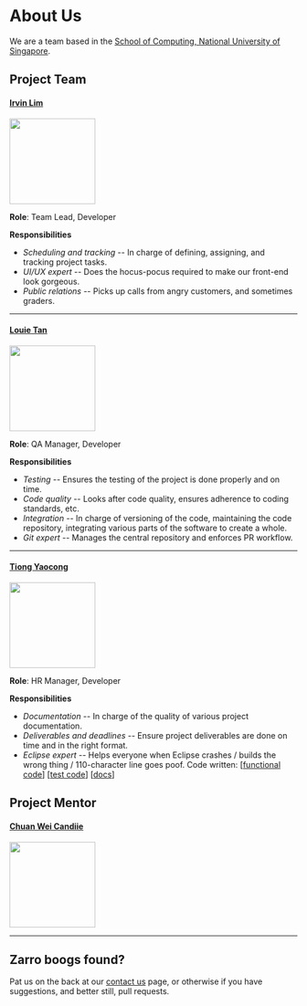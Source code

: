 # About Us

We are a team based in the [School of Computing, National University of Singapore](http://www.comp.nus.edu.sg).

## Project Team

#### [Irvin Lim](http://github.com/irvinlim) <br>
<img src="https://avatars3.githubusercontent.com/u/9884746" width="150"><br>

**Role**: Team Lead, Developer

**Responsibilities**

* *Scheduling and tracking* -- In charge of defining, assigning, and tracking project tasks.
* *UI/UX expert* -- Does the hocus-pocus required to make our front-end look gorgeous.
* *Public relations* -- Picks up calls from angry customers, and sometimes graders.

-----

#### [Louie Tan](http://github.com/louietyj)
<img src="https://avatars1.githubusercontent.com/u/11096034" width="150"><br>

**Role**: QA Manager, Developer

**Responsibilities**

* *Testing* -- Ensures the testing of the project is done properly and on time.
* *Code quality* -- Looks after code quality, ensures adherence to coding standards, etc.
* *Integration* -- In charge of versioning of the code, maintaining the code repository, integrating various parts of the software to create a whole.
* *Git expert* -- Manages the central repository and enforces PR workflow.

-----

#### [Tiong Yaocong](http://github.com/ChaseYaoCong)
<img src="https://avatars3.githubusercontent.com/u/16850418" width="150"><br>

**Role**: HR Manager, Developer

**Responsibilities**

* *Documentation* -- In charge of the quality of various project documentation.
* *Deliverables and deadlines* -- Ensure project deliverables are done on time and in the right format.
* *Eclipse expert* -- Helps everyone when Eclipse crashes / builds the wrong thing / 110-character line goes poof.
Code written: [[functional code](https://github.com/ChaseYaoCong/main/blob/master/collated/main/A0139922Y.md)]
[[test code](https://github.com/ChaseYaoCong/main/blob/master/collated/test/A0139922Y.md)]
[[docs](https://github.com/ChaseYaoCong/main/blob/master/collated/docs/A0139922Y.md)]

## Project Mentor

#### [Chuan Wei Candiie](http://github.com/Candiie)
<img src="images/candiieTA.png" width="150"><br>

-----

## Zarro boogs found?

Pat us on the back at our [contact us](ContactUs.md) page, or otherwise if you have suggestions, and better still, pull requests.
